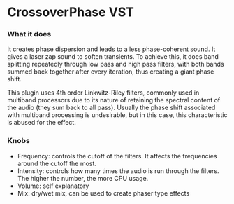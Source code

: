 <h1>CrossoverPhase VST</h1>

<h3>What it does</h3>

It creates phase dispersion and leads to a less phase-coherent sound. It gives a laser zap sound to soften transients.
To achieve this, it does band splitting repeatedly through low pass and high pass filters, with both bands summed back together after every iteration, thus creating a giant phase shift.

This plugin uses 4th order Linkwitz-Riley filters, commonly used in multiband processors due to its nature of retaining the spectral content of the audio (they sum back to all pass). Usually the phase shift associated with multiband processing is undesirable, but in this case, this characteristic is abused for the effect.

<h3>Knobs</h3>

- Frequency: controls the cutoff of the filters. It affects the frequencies around the cutoff the most.
- Intensity: controls how many times the audio is run through the filters. The higher the number, the more CPU usage.
- Volume: self explanatory
- Mix: dry/wet mix, can be used to create phaser type effects
